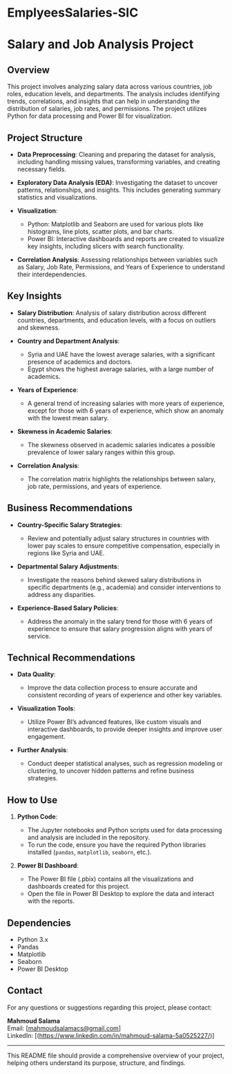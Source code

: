 # EmplyeesSalaries-SIC

# Salary and Job Analysis Project

## Overview

This project involves analyzing salary data across various countries, job roles, education levels, and departments. The analysis includes identifying trends, correlations, and insights that can help in understanding the distribution of salaries, job rates, and permissions. The project utilizes Python for data processing and Power BI for visualization.

## Project Structure

- **Data Preprocessing**: Cleaning and preparing the dataset for analysis, including handling missing values, transforming variables, and creating necessary fields.
  
- **Exploratory Data Analysis (EDA)**: Investigating the dataset to uncover patterns, relationships, and insights. This includes generating summary statistics and visualizations.

- **Visualization**: 
  - Python: Matplotlib and Seaborn are used for various plots like histograms, line plots, scatter plots, and bar charts.
  - Power BI: Interactive dashboards and reports are created to visualize key insights, including slicers with search functionality.

- **Correlation Analysis**: Assessing relationships between variables such as Salary, Job Rate, Permissions, and Years of Experience to understand their interdependencies.

## Key Insights

- **Salary Distribution**: Analysis of salary distribution across different countries, departments, and education levels, with a focus on outliers and skewness.
  
- **Country and Department Analysis**:
  - Syria and UAE have the lowest average salaries, with a significant presence of academics and doctors.
  - Egypt shows the highest average salaries, with a large number of academics.

- **Years of Experience**:
  - A general trend of increasing salaries with more years of experience, except for those with 6 years of experience, which show an anomaly with the lowest mean salary.

- **Skewness in Academic Salaries**:
  - The skewness observed in academic salaries indicates a possible prevalence of lower salary ranges within this group.

- **Correlation Analysis**:
  - The correlation matrix highlights the relationships between salary, job rate, permissions, and years of experience.

## Business Recommendations

- **Country-Specific Salary Strategies**:
  - Review and potentially adjust salary structures in countries with lower pay scales to ensure competitive compensation, especially in regions like Syria and UAE.

- **Departmental Salary Adjustments**:
  - Investigate the reasons behind skewed salary distributions in specific departments (e.g., academia) and consider interventions to address any disparities.

- **Experience-Based Salary Policies**:
  - Address the anomaly in the salary trend for those with 6 years of experience to ensure that salary progression aligns with years of service.

## Technical Recommendations

- **Data Quality**:
  - Improve the data collection process to ensure accurate and consistent recording of years of experience and other key variables.

- **Visualization Tools**:
  - Utilize Power BI’s advanced features, like custom visuals and interactive dashboards, to provide deeper insights and improve user engagement.

- **Further Analysis**:
  - Conduct deeper statistical analyses, such as regression modeling or clustering, to uncover hidden patterns and refine business strategies.

## How to Use

1. **Python Code**:
   - The Jupyter notebooks and Python scripts used for data processing and analysis are included in the repository.
   - To run the code, ensure you have the required Python libraries installed (`pandas`, `matplotlib`, `seaborn`, etc.).

2. **Power BI Dashboard**:
   - The Power BI file (.pbix) contains all the visualizations and dashboards created for this project.
   - Open the file in Power BI Desktop to explore the data and interact with the reports.

## Dependencies

- Python 3.x
- Pandas
- Matplotlib
- Seaborn
- Power BI Desktop

## Contact

For any questions or suggestions regarding this project, please contact:

**Mahmoud Salama**  
Email: [mahmoudsalamacs@gmail.com]  
LinkedIn: [(https://www.linkedin.com/in/mahmoud-salama-5a0525227/)]

---

This README file should provide a comprehensive overview of your project, helping others understand its purpose, structure, and findings.
